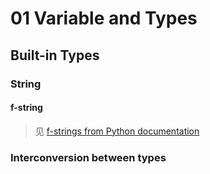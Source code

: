 # 01 Variable and Types

## Built-in Types


### String

#### f-string

> 见 [f-strings from Python documentation](https://docs.python.org/3.11/reference/lexical_analysis.html#formatted-string-literals)




### Interconversion between types

